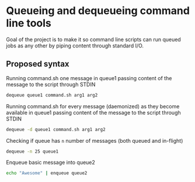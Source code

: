 # Queueing and dequeueing command line tools

Goal of the project is to make it so command line scripts can run queued jobs as any other by piping content through standard I/O.

## Proposed syntax

Running command.sh one message in queue1 passing content of the message to the script through STDIN
```Bash
dequeue queue1 command.sh arg1 arg2
```

Running command.sh for every message (daemonized) as they become available in queue1 passing content of the message to the script through STDIN
```Bash
dequeue -d queue1 command.sh arg1 arg2
```

Checking if queue has `n` number of messages (both queued and in-flight)

```Bash
dequeue -n 25 queue1
```

Enqueue basic message into queue2
```Bash
echo "Awesome" | enqueue queue2
```
